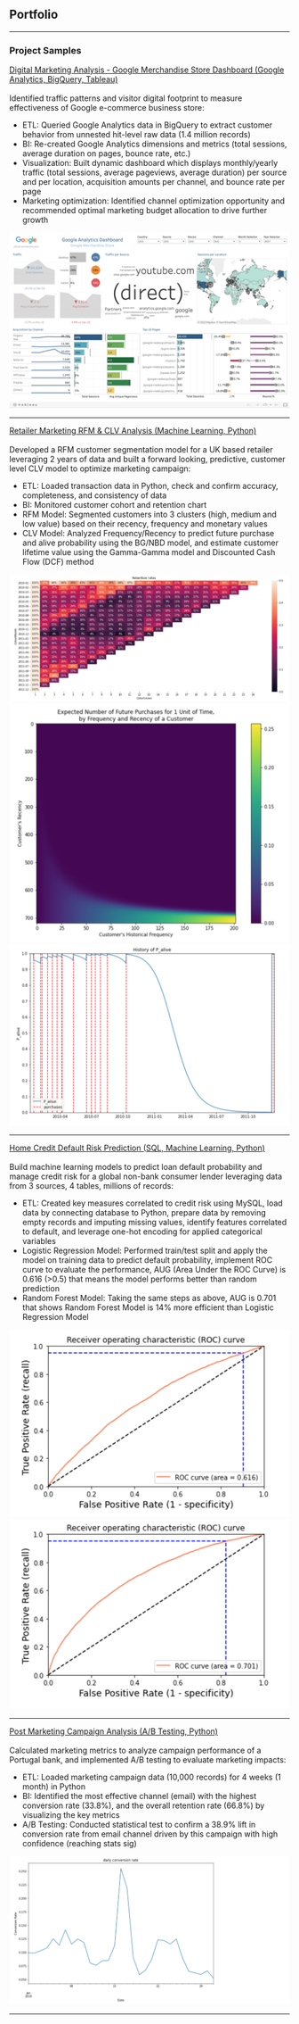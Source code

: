 ## Portfolio
---
### Project Samples
[Digital Marketing Analysis - Google Merchandise Store Dashboard (Google Analytics, BigQuery, Tableau)](https://public.tableau.com/app/profile/angelo.chen/viz/GoogleAnalyticsDashboard_16443587309150/Dashboard)
<br><br>
Identified traffic patterns and visitor digital footprint to measure  effectiveness of Google e-commerce business store:
- ETL: Queried Google Analytics data in BigQuery to extract customer behavior from unnested hit-level raw data (1.4 million records)
- BI: Re-created Google Analytics dimensions and metrics (total sessions, average duration on pages, bounce rate, etc.)
- Visualization: Built dynamic dashboard which displays monthly/yearly traffic (total sessions, average pageviews, average duration) per source and per location, acquisition amounts per channel, and bounce rate per page
- Marketing optimization: Identified channel optimization opportunity and recommended optimal marketing budget allocation to drive further growth
<img src="images/Screen Shot 2022-05-09 at 12.16.39 PM.png?raw=true"/>

---

[Retailer Marketing RFM & CLV Analysis (Machine Learning, Python)](https://github.com/angelochenyx/BI-Projects/blob/main/Retail%20Marketing%20RFM%20%26%20CLV%20Analysis.ipynb)
<br><br>
Developed a RFM customer segmentation model for a UK based retailer leveraging 2 years of data and built a forward looking, predictive, customer level CLV model to optimize marketing campaign:
- ETL: Loaded transaction data in Python, check and confirm accuracy, completeness, and consistency of data
- BI: Monitored customer cohort and retention chart
- RFM Model: Segmented customers into 3 clusters (high, medium and low value) based on their recency, frequency and monetary values
- CLV Model: Analyzed Frequency/Recency to predict future purchase and alive probability using the BG/NBD model, and estimate customer lifetime value using the Gamma-Gamma model and Discounted Cash Flow (DCF) method
<img src="images/cohort & retention.png?raw=true"/>
<img src="images/RF Matrix.png?raw=true"/>
<img src="images/History.png?raw=true"/>

---

[Home Credit Default Risk Prediction (SQL, Machine Learning, Python)](https://github.com/angelochenyx/BI-Projects/blob/main/Home%20Credit%20Default%20Risk.ipynb)
<br><br>
Build machine learning models to predict loan default probability and manage credit risk for a global non-bank consumer lender leveraging data from 3 sources, 4 tables, millions of records:
- ETL: Created key measures correlated to credit risk using MySQL, load data by connecting database to Python, prepare data by removing empty records and imputing missing values, identify features correlated to default, and leverage one-hot encoding for applied categorical variables
- Logistic Regression Model: Performed train/test split and apply the model on training data to predict default probability, implement ROC curve to evaluate the performance, AUG (Area Under the ROC Curve) is 0.616 (>0.5) that means the model performs better than random prediction
- Random Forest Model: Taking the same steps as above, AUG is 0.701 that shows Random Forest Model is 14% more efficient than Logistic Regression Model
<img src="images/LRM.png?raw=true"/>
<img src="images/Random Forest.png?raw=true"/>

---

[Post Marketing Campaign Analysis (A/B Testing, Python)](https://github.com/angelochenyx/BI-Projects/blob/main/Post%20Campaign%20Analysis.ipynb)
<br><br>
Calculated marketing metrics to analyze campaign performance of a Portugal bank, and implemented A/B testing to evaluate marketing impacts:
- ETL: Loaded marketing campaign data (10,000 records) for 4 weeks (1 month) in Python
- BI: Identified the most effective channel (email) with the highest conversion rate (33.8%), and the overall retention rate (66.8%) by visualizing the key metrics
- A/B Testing: Conducted statistical test to confirm a 38.9% lift in conversion rate from email channel driven by this campaign with high confidence (reaching stats sig)
<img src="images/conversion rate.png?raw=true"/>










---

